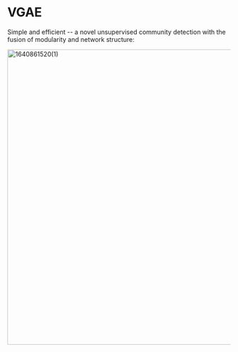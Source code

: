 # VGAE

Simple and efficient -- a novel unsupervised community detection with the fusion of modularity and network structure:

<img width="667" alt="1640861520(1)" src="https://user-images.githubusercontent.com/42266769/147745458-2fec5c91-7de0-4564-8b02-1a2b441d18bc.png">
